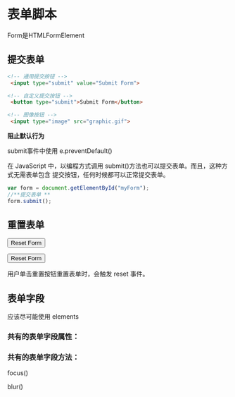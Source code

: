 # 表单脚本

Form是HTMLFormElement

## 提交表单

```html
<!-- 通用提交按钮 -->
 <input type="submit" value="Submit Form"> 

<!-- 自定义提交按钮 -->
 <button type="submit">Submit Form</button>

<!-- 图像按钮 -->
 <input type="image" src="graphic.gif"> 

```



**阻止默认行为**

submit事件中使用 e.preventDefault()

在 JavaScript 中，以编程方式调用 submit()方法也可以提交表单。而且，这种方式无需表单包含
提交按钮，任何时候都可以正常提交表单。

```javascript
var form = document.getElementById("myForm");
//**提交表单 **
form.submit();
```

## 重置表单

<!-- 通用重置按钮 -->
 <input type="reset" value="Reset Form"> 

<!-- 自定义重置按钮 -->
 <button type="reset">Reset Form</button> 

用户单击重置按钮重置表单时，会触发 reset 事件。

## 表单字段

应该尽可能使用 elements

### 共有的表单字段属性：





### 共有的表单字段方法：

focus()

blur()
